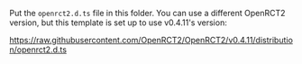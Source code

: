 Put the `openrct2.d.ts` file in this folder. You can use a different OpenRCT2 version, but this template is set up to use v0.4.11's version:

https://raw.githubusercontent.com/OpenRCT2/OpenRCT2/v0.4.11/distribution/openrct2.d.ts
